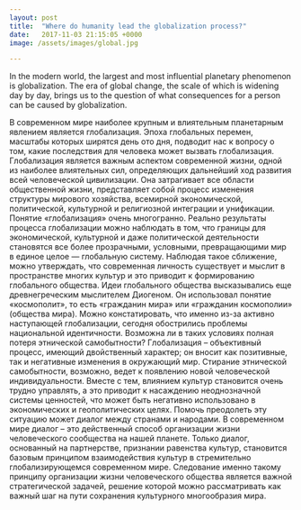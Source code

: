 ```yaml
---
layout: post
title:  "Where do humanity lead the globalization process?"
date:   2017-11-03 21:15:05 +0000
image: /assets/images/global.jpg

---
```

In the modern world, the largest and most influential planetary phenomenon is globalization. The era of global change, the scale of which is widening day by day, brings us to the question of what consequences for a person can be caused by globalization.

В современном мире наиболее крупным и влиятельным планетарным явлением является глобализация. Эпоха глобальных перемен, масштабы которых ширятся день ото дня, подводит нас к вопросу о том, какие последствия для человека может вызвать глобализация. Глобализация является важным аспектом современной жизни, одной из наиболее влиятельных сил, определяющих дальнейший ход развития всей человеческой цивилизации. Она затрагивает все области общественной жизни, представляет собой процесс изменения структуры мирового хозяйства, всемирной экономической, политической, культурной и религиозной интеграции и унификации. Понятие «глобализация» очень многогранно.
Реально результаты процесса глобализации можно наблюдать в том, что границы для экономической, культурной и даже политической деятельности становятся все более прозрачными, условными, превращающими мир в единое целое — глобальную систему. Наблюдая такое сближение, можно утверждать, что современная личность существует и мыслит в пространстве многих культур и это приводит к формированию глобального общества. Идеи глобального общества высказывались еще древнегреческим мыслителем Диогеном. Он использовал понятие «космополит», то есть «гражданин мира» или «гражданин космополии» (общества мира). Можно констатировать, что именно из-за активно наступающей глобализации, сегодня обострились проблемы национальной идентичности. Возможна ли в таких условиях полная потеря этнической самобытности? Глобализация – объективный процесс, имеющий двойственный характер; он вносит как позитивные, так и негативные изменения в окружающий мир. Cтирание этнической самобытности, возможно, ведет к появлению новой человеческой индивидуальности. Вместе с тем, влиянием культур становится очень трудно управлять, а это приводит к насаждению неоднозначной системы ценностей, что может быть негативно использовано в экономических и геополитических целях. Помочь преодолеть эту ситуацию может диалог между странами и народами. В современном мире диалог – это действенный способ организации жизни человеческого сообщества на нашей планете. Только диалог, основанный на партнерстве, признании равенства культур, становится базовым принципом взаимодействия культур в стремительно глобализирующемся современном мире. Следование именно такому принципу организации жизни человеческого общества является важной стратегической задачей, решение которой можно рассматривать как важный шаг на пути сохранения культурного многообразия мира.
